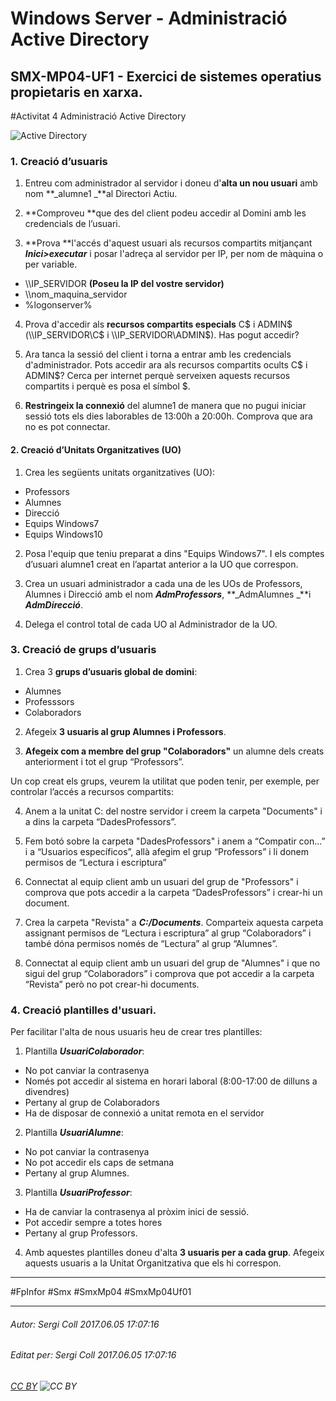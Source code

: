 # Windows Server - Administració Active Directory
## SMX-MP04-UF1 - Exercici de sistemes operatius propietaris en xarxa.
#Activitat 4 Administració Active Directory

![Active Directory](https://seicoll.gitbooks.io/sox/content/assets/ActiveDirectory.png)

### 1. Creació d’usuaris

1. Entreu com administrador al servidor i doneu d'**alta un nou usuari** amb nom **_alumne1 _**al Directori Actiu.

2. **Comproveu **que des del client podeu accedir al Domini amb les credencials de l’usuari.

3. **Prova **l'accés d'aquest usuari als recursos compartits mitjançant **_Inici>executar_** i posar l'adreça al servidor per IP, per nom de màquina o per variable.

  * \\\IP_SERVIDOR **(Poseu la IP del vostre servidor)**
  * \\\nom_maquina_servidor
  * %logonserver%

4. Prova d'accedir als **recursos compartits especials** C$ i ADMIN$ (\\\IP_SERVIDOR\C$ i \\\IP_SERVIDOR\ADMIN$). Has pogut accedir?

5. Ara tanca la sessió del client i torna a entrar amb les credencials d'administrador. Pots accedir ara als recursos compartits ocults C$ i ADMIN$? Cerca per internet perquè serveixen aquests recursos compartits i perquè es posa el símbol $.

6. **Restringeix la connexió** del alumne1 de manera que no pugui iniciar sessió tots els dies laborables de 13:00h a 20:00h. Comprova que ara no es pot connectar.

#### 2. Creació d’Unitats Organitzatives (UO)

1. Crea les següents unitats organitzatives (UO):

* Professors
* Alumnes
* Direcció
* Equips Windows7
* Equips Windows10

2. Posa l'equip que teniu preparat a dins "Equips Windows7". I els comptes d’usuari alumne1 creat en l’apartat anterior a la UO que correspon.

3. Crea un usuari administrador a cada una de les UOs de Professors, Alumnes i Direcció amb el nom **_AdmProfessors_**, **_AdmAlumnes _**i **_AdmDirecció_**.

4. Delega el control total de cada UO al Administrador de la UO.

### 3. Creació de grups d’usuaris

1. Crea 3 **grups d’usuaris global de domini**:

* Alumnes
* Professsors
* Colaboradors

2. Afegeix **3 usuaris al grup Alumnes i Professors**.

3. **Afegeix com a membre del grup "Colaboradors"** un alumne dels creats anteriorment i tot el grup “Professors”.

Un cop creat els grups, veurem la utilitat que poden tenir, per exemple, per controlar l’accés a recursos compartits:

4. Anem a la unitat C: del nostre servidor i creem la carpeta "Documents" i a dins la carpeta “DadesProfessors”.

5. Fem botó sobre la carpeta "DadesProfessors" i anem a “Compatir con...” i a “Usuarios específicos”, allà afegim el grup “Professors” i li donem permisos de “Lectura i escriptura”

6. Connectat al equip client amb un usuari del grup de "Professors" i comprova que pots accedir a la carpeta “DadesProfessors” i crear-hi un document.

7. Crea la carpeta "Revista" a **_C:/Documents_**. Comparteix aquesta carpeta assignant permisos de “Lectura i escriptura” al grup “Colaboradors” i també dóna permisos només de “Lectura” al grup “Alumnes”.

8. Connectat al equip client amb un usuari del grup de "Alumnes" i que no sigui del grup “Colaboradors” i comprova que pot accedir a la carpeta “Revista” però no pot crear-hi documents.

### 4. Creació plantilles d'usuari.

Per facilitar l'alta de nous usuaris heu de crear tres plantilles:

1. Plantilla **_UsuariColaborador_**:
* No pot canviar la contrasenya
* Només pot accedir al sistema en horari laboral (8:00-17:00 de dilluns a divendres)
* Pertany al grup de Colaboradors
* Ha de disposar de connexió a unitat remota en el servidor

2. Plantilla **_UsuariAlumne_**:
* No pot canviar la contrasenya
* No pot accedir els caps de setmana
* Pertany al grup Alumnes.

3. Plantilla **_UsuariProfessor_**:
* Ha de canviar la contrasenya al pròxim inici de sessió.
* Pot accedir sempre a totes hores
* Pertany al grup Professors.

4. Amb aquestes plantilles doneu d'alta **3 usuaris per a cada grup**.
Afegeix aquests usuaris a la Unitat Organitzativa que els hi correspon.

---

#FpInfor #Smx #SmxMp04 #SmxMp04Uf01

---

###### Autor: Sergi Coll 2017.06.05 17:07:16
###### Editat per: Sergi Coll 2017.06.05 17:07:16
###### [CC BY](https://creativecommons.org/licenses/by/4.0/) ![CC BY](https://licensebuttons.net/l/by/3.0/80x15.png)
